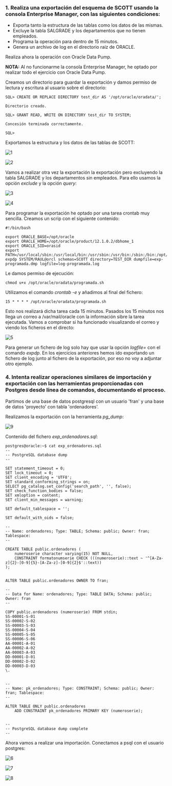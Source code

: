 ### 1. Realiza una exportación del esquema de SCOTT usando la consola Enterprise Manager, con las siguientes condiciones:

- Exporta tanto la estructura de las tablas como los datos de las mismas.
- Excluye la tabla SALGRADE y los departamentos que no tienen empleados.
- Programa la operación para dentro de 15 minutos.
- Genera un archivo de log en el directorio raíz de ORACLE.

Realiza ahora la operación con Oracle Data Pump.

**NOTA:** Al no funcionarme la consola Enterprise Manager, he optado por realizar todo el ejercicio con Oracle Data Pump.

Creamos un directorio para guardar la exportación y damos permiso de lectura y escritura al usuario sobre el directorio:

~~~
SQL> CREATE OR REPLACE DIRECTORY test_dir AS '/opt/oracle/oradata/';

Directorio creado.

SQL> GRANT READ, WRITE ON DIRECTORY test_dir TO SYSTEM;

Concesión terminada correctamente.

SQL> 
~~~

Exportamos la estructura y los datos de las tablas de SCOTT:

![1](https://github.com/FranHuzon/Practica_Movimiento_de_datos/blob/master/images/1.png)

![2](https://github.com/FranHuzon/Practica_Movimiento_de_datos/blob/master/images/2.png)

Vamos a realizar otra vez la exportación la exportación pero excluyendo la tabla SALGRADE y los departamentos sin empleados. Para ello usamos la opción _exclude_ y la opción _query_:

![3](https://github.com/FranHuzon/Practica_Movimiento_de_datos/blob/master/images/3.png)

![4](https://github.com/FranHuzon/Practica_Movimiento_de_datos/blob/master/images/4.png)

Para programar la exportación he optado por una tarea crontab muy sencilla. Creamos un scrip con el siguiente contenido:

~~~
#!/bin/bash

export ORACLE_BASE=/opt/oracle
export ORACLE_HOME=/opt/oracle/product/12.1.0.2/dbhome_1
export ORACLE_SID=orasid
export PATH=/usr/local/sbin:/usr/local/bin:/usr/sbin:/usr/bin:/sbin:/bin:/opt/oracle/product/12.1.0.2/dbhome_1/bin
expdp SYSTEM/RAUL@orcl schemas=SCOTT directory=TEST_DIR dumpfile=exp-programada.dmp logfile=log-programada.log
~~~

Le damos permiso de ejecución:

~~~
chmod u+x /opt/oracle/oradata/programada.sh
~~~

Utilizamos el comando _crontab -e_ y añadimos al final del fichero:

~~~
15 * * * * /opt/oracle/oradata/programada.sh
~~~

Esto nos realizará dicha tarea cada 15 minutos. Pasados los 15 minutos nos llega un correo a /var/mail/oracle con la información sibre la tarea ejecutada. Vamos a comprobar si ha funcionado visualizando el correo y viendo los ficheros en el directo:

![5](https://github.com/FranHuzon/Practica_Movimiento_de_datos/blob/master/images/5.png)

Para generar un fichero de log solo hay que usar la opción _logfile=_ con el comando _expdp_. En los ejercicios anteriores hemos ido exportando un fichero de log junto al fichero de la exportación, por eso no voy a adjuntar otro ejemplo.

### 4. Intenta realizar operaciones similares de importación y exportación con las herramientas proporcionadas con Postgres desde línea de comandos, documentando el proceso.

Partimos de una base de datos postgresql con un usuario 'fran' y una base de datos 'proyecto' con tabla 'ordenadores'.

Realizamos la exportación con la herramienta _pg\_dump_:

![9](https://github.com/FranHuzon/Practica_Movimiento_de_datos/blob/master/images/9.png)

Contenido del fichero _exp\_ordenadores.sql_:

~~~
postgres@oracle:~$ cat exp_ordenadores.sql 
--
-- PostgreSQL database dump
--

SET statement_timeout = 0;
SET lock_timeout = 0;
SET client_encoding = 'UTF8';
SET standard_conforming_strings = on;
SELECT pg_catalog.set_config('search_path', '', false);
SET check_function_bodies = false;
SET xmloption = content;
SET client_min_messages = warning;

SET default_tablespace = '';

SET default_with_oids = false;

--
-- Name: ordenadores; Type: TABLE; Schema: public; Owner: fran; Tablespace: 
--

CREATE TABLE public.ordenadores (
    numeroserie character varying(15) NOT NULL,
    CONSTRAINT formatonumserie CHECK (((numeroserie)::text ~ '^[A-Za-z]{2}-[0-9]{5}-[A-Za-z]-[0-9]{2}$'::text))
);


ALTER TABLE public.ordenadores OWNER TO fran;

--
-- Data for Name: ordenadores; Type: TABLE DATA; Schema: public; Owner: fran
--

COPY public.ordenadores (numeroserie) FROM stdin;
SS-00001-S-01
SS-00002-S-02
SS-00003-S-03
SS-00004-S-04
SS-00005-S-05
SS-00006-S-06
AA-00001-A-01
AA-00002-A-02
AA-00003-A-03
DD-00001-D-01
DD-00002-D-02
DD-00003-D-03
\.


--
-- Name: pk_ordenadores; Type: CONSTRAINT; Schema: public; Owner: fran; Tablespace: 
--

ALTER TABLE ONLY public.ordenadores
    ADD CONSTRAINT pk_ordenadores PRIMARY KEY (numeroserie);


--
-- PostgreSQL database dump complete
--
~~~

Ahora vamos a realizar una importación. Conectamos a psql con el usuario postgres:

![6](https://github.com/FranHuzon/Practica_Movimiento_de_datos/blob/master/images/6.png)

![7](https://github.com/FranHuzon/Practica_Movimiento_de_datos/blob/master/images/7.png)

![8](https://github.com/FranHuzon/Practica_Movimiento_de_datos/blob/master/images/8.png)
